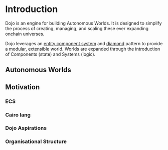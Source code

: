 # Introduction

Dojo is an engine for building Autonomous Worlds. It is designed to simplify the process of creating, managing, and scaling these ever expanding onchain universes.

Dojo leverages an [entity component system](https://en.wikipedia.org/wiki/Entity_component_system) and [diamond](https://eips.ethereum.org/EIPS/eip-2535) pattern to provide a modular, extensible world. Worlds are expanded through the introduction of Components (state) and Systems (logic).

## Autonomous Worlds



## Motivation

### ECS

### Cairo lang


### Dojo Aspirations

### Organisational Structure
